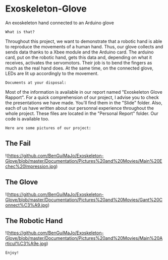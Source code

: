 # Exoskeleton-Glove
An exoskeleton hand connected to an Arduino glove

	What is that?

Throughout this project, we want to demonstrate that a robotic hand is able to reproduce the movements of a human hand. Thus, our glove collects and sends data thanks to a Xbee module and the Arduino card. The arduino card, put on the robotic hand, gets this data and, depending on what it receives, activates the servomotors. Their job is to bend the fingers as much as the real hand does. At the same time, on the connected glove, LEDs are lit up accordingly to the movement.

	Documents at your disposal:
  
Most of the information is available in our report named "Exoskeleton Glove Rapport". For a quick comprehension of our project, I advise you to check the presentations we have made. You'll find them in the "Slide" folder. Also, each of us have written about our personnal experience throughout the whole project. These files are located in the "Personal Report" folder. Our code is available too.

	Here are some pictures of our project:

## The Fail

!(https://github.com/BenGuiMaJo/Exoskeleton-Glove/blob/master/Documentation/Pictures%20and%20Movies/Main%20Echec%20Impression.jpg)

## The Glove

!(https://github.com/BenGuiMaJo/Exoskeleton-Glove/blob/master/Documentation/Pictures%20and%20Movies/Gant%20Connect%C3%A9.jpg)

## The Robotic Hand

!(https://github.com/BenGuiMaJo/Exoskeleton-Glove/blob/master/Documentation/Pictures%20and%20Movies/Main%20Articul%C3%A9e.jpg)

	Enjoy!
